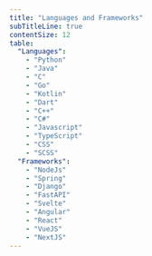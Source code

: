 ```yaml
---
title: "Languages and Frameworks"
subTitleLine: true
contentSize: 12
table:
  "Languages":
    - "Python"
    - "Java"
    - "C"
    - "Go"
    - "Kotlin"
    - "Dart"
    - "C++"
    - "C#"
    - "Javascript"
    - "TypeScript"
    - "CSS"
    - "SCSS"
  "Frameworks":
    - "NodeJs"
    - "Spring"
    - "Django"
    - "FastAPI"
    - "Svelte"
    - "Angular"
    - "React"
    - "VueJS"
    - "NextJS"
---
```

